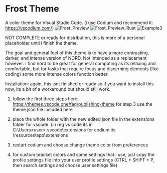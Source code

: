 # Frost Theme

A color theme for Visual Studio Code. (i use Codium and recommend it: https://vscodium.com/)
![Frost_Preview](https://user-images.githubusercontent.com/111587392/232921229-ae2fde4e-287f-45a7-9173-79795023968b.PNG)
![Frost_Preview_Rust](https://user-images.githubusercontent.com/111587392/232961855-bf398ff4-2789-4c89-bd47-b608380fdcf0.PNG)
![Example3](https://github.com/TheOmninaut/Frost-Theme-vscode/assets/111587392/07e67d6d-14e0-479b-a9db-15836f183cb4)

NOT COMPLETE or ready for distribution, this is more of a personal placeholder until i finish the theme. 

The goal and general feel of this theme is to have a more contrasting, darker, and intense version of NORD. Not intended as a replacement however. i find nord to be great for general computing as its relaxing and comfortable, but for tasks that require focus and discerning elements (like coding) some more intense colors function better.

Installation:
again, this isnt finished or ready so if you want to install this now, its a bit of a workaround but should still work.

1) follow the first three steps here: https://themes.vscode.one/faq/publishing-theme
for step 3 use the theme json file included here

2) place the whole folder with the new edited json file in the extensions folder for vscode. (in reg vs code its in C:\Users\<user>\.vscode\extensions for codium its <CodiumDirectory>\resources\app\extensions
  
3) restart codium and choose change theme color from preferences

4) for custom bracket colors and some settings that i use, just copy the profile settings file into your user profile settings
(CTRL + SHIFT + P, then search settings and choose user settings file)
